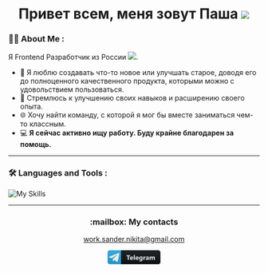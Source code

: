 <div id="header" align="center"> 
  <h1>
    Привет всем, меня зовут Паша
    <img src="https://media.giphy.com/media/hvRJCLFzcasrR4ia7z/giphy.gif" width="30px"/>
  </h1>
</div>

### :woman_technologist: About Me :

Я Frontend Разработчик из России <img src="https://media.giphy.com/media/WUlplcMpOCEmTGBtBW/giphy.gif" width="30">.

- :smiling_face_with_three_hearts: Я люблю создавать что-то новое или улучшать старое, доводя его до полноценного качественного продукта, которыми можно с удовольствием пользоваться.
- :runner: Стремлюсь к улучшению своих навыков и расширению своего опыта.
- :globe_with_meridians: Хочу найти команду, с которой я мог бы вместе заниматься чем-то классным.
- 💻 **Я сейчас активно ищу работу. Буду крайне благодарен за помощь.** 

---

### :hammer_and_wrench: Languages and Tools :


![My Skills](https://skillicons.dev/icons?i=react,js,html,css,webpack,figma,nodejs,mongodb,ts,redux,next,git&theme=dark)

---

<div id="link" align="center">
  <h3> :mailbox: My contacts</h3>
  <div id="badges">
     <a href="work.sander.nikita@gmail.com">
        <p color="white">work.sander.nikita@gmail.com</p>
     </a>
     <a href="https://t.me/s6nder">
       <img src="https://raw.githubusercontent.com/endjoyer/endjoyer/15ab9c4714e3c208fa7e3a9865b58731a53c6c74/icon/telegram_button_icon_151837.svg" title="Telegram" alt="Telegram" height="28"/>
     </a>
  </div>
</div>
